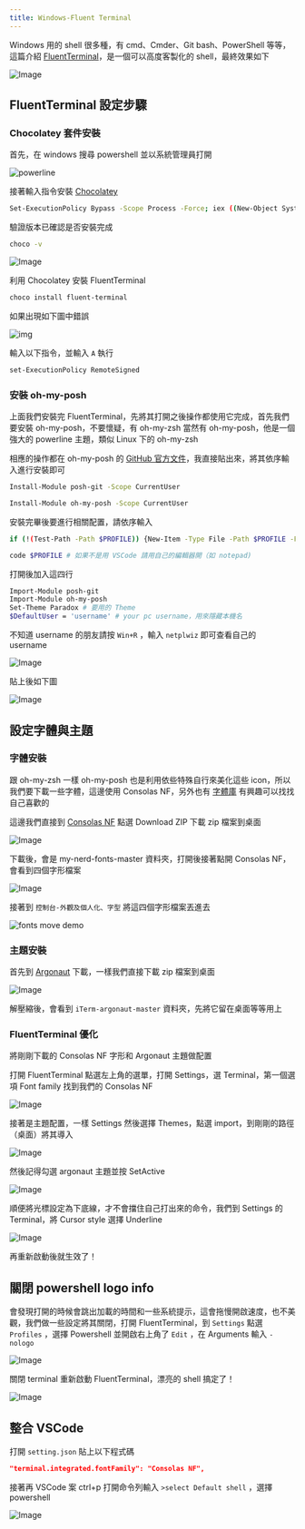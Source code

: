 ```yaml
---
title: Windows-Fluent Terminal
---
```

Windows 用的 shell 很多種，有 cmd、Cmder、Git bash、PowerShell 等等，這篇介紹 [FluentTerminal](https://github.com/felixse/FluentTerminal)，是一個可以高度客製化的 shell，最終效果如下

![Image](https://i.imgur.com/4xq94rP.png)

## FluentTerminal 設定步驟

### Chocolatey 套件安裝

首先，在 windows 搜尋 powershell 並以系統管理員打開

![powerline](https://i.imgur.com/dXHF1ho.png)

接著輸入指令安裝 [Chocolatey](https://chocolatey.org/install)

``` bash
Set-ExecutionPolicy Bypass -Scope Process -Force; iex ((New-Object System.Net.WebClient).DownloadString('https://chocolatey.org/install.ps1')); choco feature enable -n allowGlobalConfirmation
```

驗證版本已確認是否安裝完成

``` bash
choco -v
```

![Image](https://i.imgur.com/DaUN1TA.png)

利用 Chocolatey 安裝 FluentTerminal

``` bash
choco install fluent-terminal
```

如果出現如下圖中錯誤

![img](https://i.imgur.com/56IiBxb.png)

輸入以下指令，並輸入 `A` 執行

``` bash
set-ExecutionPolicy RemoteSigned
```

### 安裝 oh-my-posh

上面我們安裝完 FluentTerminal，先將其打開之後操作都使用它完成，首先我們要安裝 oh-my-posh，不要懷疑，有 oh-my-zsh 當然有 oh-my-posh，他是一個強大的 powerline 主題，類似 Linux 下的 oh-my-zsh

相應的操作都在 oh-my-posh 的 [GitHub 官方文件](https://github.com/JanDeDobbeleer/oh-my-posh)，我直接貼出來，將其依序輸入進行安裝即可

``` bash
Install-Module posh-git -Scope CurrentUser
```

``` BASH
Install-Module oh-my-posh -Scope CurrentUser
```

安裝完畢後要進行相關配置，請依序輸入

``` bash
if (!(Test-Path -Path $PROFILE)) {New-Item -Type File -Path $PROFILE -Force}
```

``` bash
code $PROFILE # 如果不是用 VSCode 請用自己的編輯器開（如 notepad)
```

打開後加入這四行

``` bash
Import-Module posh-git
Import-Module oh-my-posh
Set-Theme Paradox # 要用的 Theme
$DefaultUser = 'username' # your pc username，用來隱藏本機名
```

不知道 username 的朋友請按 `Win+R` ，輸入 `netplwiz` 即可查看自己的 username

![Image](https://i.imgur.com/AVaHPuv.png)

貼上後如下圖

![Image](https://i.imgur.com/GsANGlQ.png)

## 設定字體與主題

### 字體安裝

跟 oh-my-zsh 一樣 oh-my-posh 也是利用依些特殊自行來美化這些 icon，所以我們要下載一些字體，這邊使用 Consolas NF，另外也有 [字體庫](https://github.com/powerline/fonts) 有興趣可以找找自己喜歡的

這邊我們直接到 [Consolas NF](https://github.com/whitecolor/my-nerd-fonts) 點選 Download ZIP 下載 zip 檔案到桌面

![Image](https://i.imgur.com/cs9by7e.png)

下載後，會是 my-nerd-fonts-master 資料夾，打開後接著點開 Consolas NF，會看到四個字形檔案

![Image](https://i.imgur.com/0vjqP6r.png)

接著到 `控制台-外觀及個人化、字型` 將這四個字形檔案丟進去

![fonts move demo](https://i.imgur.com/jst4kgp.gif)

### 主題安裝

首先到 [Argonaut](https://github.com/effkay/iTerm-argonaut/) 下載，一樣我們直接下載 zip 檔案到桌面

![Image](https://i.imgur.com/UhRvHgx.png)

解壓縮後，會看到 `iTerm-argonaut-master` 資料夾，先將它留在桌面等等用上

### FluentTerminal 優化

將剛剛下載的 Consolas NF 字形和 Argonaut 主題做配置

打開 FluentTerminal 點選左上角的選單，打開 Settings，選 Terminal，第一個選項 Font family 找到我們的 Consolas NF

![Image](https://i.imgur.com/7kwIMW6.png)

接著是主題配置，一樣 Settings 然後選擇 Themes，點選 import，到剛剛的路徑（桌面）將其導入

![Image](https://i.imgur.com/fdBHcDs.png)

然後記得勾選 argonaut 主題並按 SetActive

![Image](https://i.imgur.com/Ka6k8fi.png)

順便將光標設定為下底線，才不會擋住自己打出來的命令，我們到 Settings 的 Terminal，將 Cursor style 選擇 Underline

![Image](https://i.imgur.com/nbIEFNd.png)

再重新啟動後就生效了！

## 關閉 powershell logo info

會發現打開的時候會跳出加載的時間和一些系統提示，這會拖慢開啟速度，也不美觀，我們做一些設定將其關閉，打開 FluentTerminal，到 `Settings` 點選 `Profiles` ，選擇 Powershell 並開啟右上角了 `Edit` ，在 Arguments 輸入 `-nologo`

![Image](https://i.imgur.com/weURH1m.png)

關閉 terminal 重新啟動 FluentTerminal，漂亮的 shell 搞定了！

![Image](https://i.imgur.com/7yiIiei.png)

## 整合 VSCode

打開 `setting.json` 貼上以下程式碼

``` json
"terminal.integrated.fontFamily": "Consolas NF",
```

接著再 VSCode 案 ctrl+p 打開命令列輸入 `>select Default shell` ，選擇 powershell

![Image](https://i.imgur.com/l5mQVFs.png)
